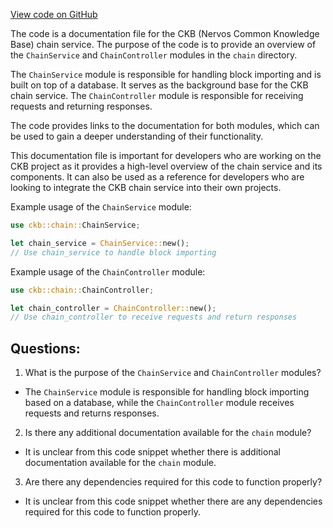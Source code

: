 [View code on GitHub](https://github.com/nervosnetwork/ckb/blob/develop/chain/src/lib.rs)

The code is a documentation file for the CKB (Nervos Common Knowledge Base) chain service. The purpose of the code is to provide an overview of the `ChainService` and `ChainController` modules in the `chain` directory.

The `ChainService` module is responsible for handling block importing and is built on top of a database. It serves as the background base for the CKB chain service. The `ChainController` module is responsible for receiving requests and returning responses.

The code provides links to the documentation for both modules, which can be used to gain a deeper understanding of their functionality.

This documentation file is important for developers who are working on the CKB project as it provides a high-level overview of the chain service and its components. It can also be used as a reference for developers who are looking to integrate the CKB chain service into their own projects.

Example usage of the `ChainService` module:

```rust
use ckb::chain::ChainService;

let chain_service = ChainService::new();
// Use chain_service to handle block importing
```

Example usage of the `ChainController` module:

```rust
use ckb::chain::ChainController;

let chain_controller = ChainController::new();
// Use chain_controller to receive requests and return responses
```
## Questions:
 1. What is the purpose of the `ChainService` and `ChainController` modules?
- The `ChainService` module is responsible for handling block importing based on a database, while the `ChainController` module receives requests and returns responses.
2. Is there any additional documentation available for the `chain` module?
- It is unclear from this code snippet whether there is additional documentation available for the `chain` module.
3. Are there any dependencies required for this code to function properly?
- It is unclear from this code snippet whether there are any dependencies required for this code to function properly.
